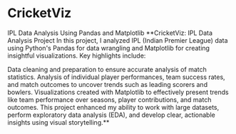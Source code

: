 # CricketViz
IPL Data Analysis Using Pandas and Matplotlib
**CricketViz: IPL Data Analysis Project In this project, I analyzed IPL (Indian Premier League) data using Python's Pandas for data wrangling and Matplotlib for creating insightful visualizations. Key highlights include:

Data cleaning and preparation to ensure accurate analysis of match statistics.
Analysis of individual player performances, team success rates, and match outcomes to uncover trends such as leading scorers and bowlers.
Visualizations created with Matplotlib to effectively present trends like team performance over seasons, player contributions, and match outcomes. This project enhanced my ability to work with large datasets, perform exploratory data analysis (EDA), and develop clear, actionable insights using visual storytelling.**
